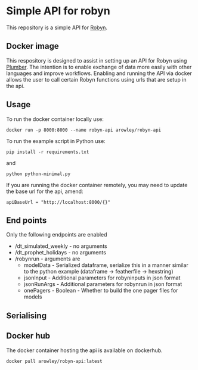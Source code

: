 # Simple API for robyn
This repository is a simple API for [Robyn](https://github.com/facebookexperimental/Robyn/).

## Docker image
This respository is designed to assist in setting up an API for Robyn using [Plumber](https://www.rplumber.io/). The intention is to enable exchange of data more easily with other languages and improve workflows. Enabling and running the API via docker allows the user to call certain Robyn functions using urls that are setup in the api. 

## Usage

To run the docker container locally use:

```
docker run -p 8000:8000 --name robyn-api arowley/robyn-api
```

To run the example script in Python use:
```
pip install -r requirements.txt
```
and
```
python python-minimal.py
```
If you are running the docker container remotely, you may need to update the base url for the api, amend:
```
apiBaseUrl = "http://localhost:8000/{}"
```

## End points

Only the following endpoints are enabled
- /dt_simulated_weekly - no arguments
- /dt_prophet_holidays - no arguments
- /robynrun - arguments are
  - modelData - Serialized dataframe, serialize this in a manner similar to the python example (dataframe -> featherfile -> hexstring)
  - jsonInput - Additional parameters for robyninputs in json format
  - jsonRunArgs - Additional parameters for robynrun in json format
  - onePagers - Boolean - Whether to build the one pager files for models


## Serialising

## Docker hub
The docker container hosting the api is available on dockerhub.

```
docker pull arowley/robyn-api:latest
```
